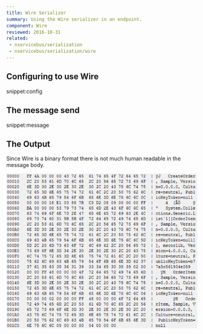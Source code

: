 ```yaml
---
title: Wire Serializer
summary: Using the Wire serializer in an endpoint.
component: Wire
reviewed: 2016-10-31
related:
 - nservicebus/serialization
 - nservicebus/serialization/wire
---
```



## Configuring to use Wire

snippet:config


## The message send

snippet:message


## The Output

Since Wire is a binary format there is not much human readable in the message body.

![](wirebinary.png)